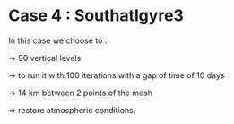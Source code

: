 # Case 4 : Southatlgyre3

In this case we choose to :

-> 90 vertical levels

-> to run it with 100 iterations with a gap of time of 10 days

-> 14 km between 2 points of the mesh

=> restore atmospheric conditions.
